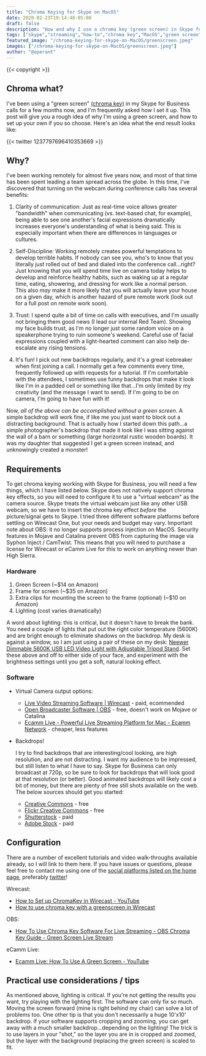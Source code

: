 ```yaml
---
title: "Chroma Keying for Skype on MacOS"
date: 2020-02-23T19:14:48-05:00
draft: false
description: "How and why I use a chroma key (green screen) in Skype for Business calls"
tags: ["skype","streaming","how-to","chroma key","MacOS","green screen","wirecast","obs","ecamm live"]
featured_image: "/chroma-keying-for-skype-on-MacOS/greenscreen.jpeg"
images: ["/chroma-keying-for-skype-on-MacOS/greenscreen.jpeg"]
author: "@operant"
---
```

{{< copyright >}}

## Chroma what?

I've been using a "green screen" [(chroma key)](https://en.wikipedia.org/wiki/Chroma_key) in my Skype for Business calls for a few months now, and I'm frequently asked how I set it up. This post will give you a rough idea of why I'm using a green screen, and how to set up your own if you so choose. Here's an idea what the end result looks like:

{{< twitter 1237797696410353669 >}}  

## Why?

I've been working remotely for almost five years now, and most of that time has been spent leading a team spread across the globe.  In this time, I've discovered that turning on the webcam during conference calls has several benefits:

1. Clarity of communication: Just as real-time voice allows greater "bandwidth" when communicating (vs. text-based chat, for example), being able to see one another's facial expressions dramatically increases everyone's understanding of what is being said. This is especially important when there are differences in languages or cultures.

2. Self-Discipline: Working remotely creates powerful temptations to develop terrible habits. If nobody can see you, who's to know that you literally just rolled out of bed and dialed into the conference call...right? Just knowing that you will spend time live on camera today helps to develop and reinforce healthy habits, such as waking up at a regular time, eating, showering, and dressing for work like a normal person. This also _may_ make it more likely that you will actually leave your house on a given day, which is another hazard of pure remote work (look out for a full post on remote work soon).

3. Trust: I spend quite a bit of time on calls with executives, and I'm usually not bringing them good news (I lead our internal Red Team). Showing my face builds trust, as I'm no longer just some random voice on a speakerphone trying to ruin someone's weekend. Careful use of facial expressions coupled with a light-hearted comment can also help de-escalate any rising tensions.

4. It's fun! I pick out new backdrops regularly, and it's a great icebreaker when first joining a call. I normally get a few comments every time, frequently followed up with requests for a tutorial. If I'm comfortable with the attendees, I sometimes use funny backdrops that make it look like I'm in a padded cell or something like that...I'm only limited by my creativity (and the message I want to send). If I'm going to be on camera, I'm going to have fun with it!

Now, _all of the above can be accomplished without a green screen_. A simple backdrop will work fine, if like me you just want to block out a distracting background.  That is actually how I started down this path…a simple photographer's backdrop that made it look like I was sitting against the wall of a barn or something (large horizontal rustic wooden boards). It was my daughter that suggested I get a green screen instead, and unknowingly created a monster!

## Requirements

To get chroma keying working with Skype for Business, you will need a few things, which I have listed below. Skype does not natively support chroma key effects, so you will need to configure it to use a "virtual webcam" as the camera source.  Skype treats the virtual webcam just like any other USB webcam, so we have to insert the chroma key effect _before_ the picture/signal gets to Skype. I tried three different software platforms before settling on Wirecast One, but your needs and budget may vary. Important note about OBS: it no longer supports process injection on MacOS. Security features in Mojave and Catalina prevent OBS from capturing the image via Syphon Inject / CamTwist. This means that you will need to purchase a license for Wirecast or eCamm Live for this to work on anything newer than High Sierra.

### Hardware

1. Green Screen (~$14 on Amazon)
2. Frame for screen (~$35 on Amazon)
3. Extra clips for mounting the screen to the frame (optional) (~$10 on Amazon)
4. Lighting  (cost varies dramatically)

A word about lighting: this is critical, but it doesn't have to break the bank. You need a couple of lights that put out the right color temperature (5600K) and are bright enough to eliminate shadows on the backdrop. My desk is against a window, so I am just using a pair of these on my desk: [Neewer Dimmable 5600K USB LED Video Light with Adjustable Tripod Stand](https://www.amazon.com/gp/product/B07T8FBZC2/ref=ppx_yo_dt_b_search_asin_title?ie=UTF8&psc=1). Set these above and off to either side of your face, and experiment with the brightness settings until you get a soft, natural looking effect.

### Software

* Virtual Camera output options:

  * [Live Video Streaming Software | Wirecast](https://www.telestream.net/wirecast/) - paid, ecommended
  * [Open Broadcaster Software | OBS](https://obsproject.com/) - free, doesn't work on Mojave or Catalina
  * [Ecamm Live - Powerful Live Streaming Platform for Mac - Ecamm Network](https://www.ecamm.com/mac/ecammlive/) - cheaper, less features

* Backdrops!

    I try to find backdrops that are interesting/cool looking, are high resolution, and are not distracting. I want my audience to be impressed, but still listen to what I have to say. Skype for Business can only broadcast at 720p, so be sure to look for backdrops that will look good at that resolution (or better). Good animated backdrops will likely cost a bit of money, but there are plenty of free still shots available on the web. The below sources should get you started:

  * [Creative Commons](https://search.creativecommons.org) - free
  * [Flickr Creative Commons](https://www.flickr.com/creativecommons/) - free
  * [Shutterstock](https://www.shutterstock.com/home) - paid
  * [Adobe Stock](https://stock.adobe.com) - paid


## Configuration

There are a number of excellent tutorials and video walk-throughs available already, so I will link to them here. If you have issues or questions, please feel free to contact me using one of the [social platforms listed on the home page](../../index.html), preferably [twitter](https://twitter.com/operant)!

Wirecast:

* [How to Set up ChromaKey in Wirecast - YouTube](https://www.youtube.com/watch?v=FTe_7Gq_l5o)
* [How to use chroma key with a greenscreen in Wirecast](https://streamshark.io/wirecast-guide/chroma-key)

OBS:

* [How To Use Chroma Key Software For Live Streaming - OBS Chroma Key Guide - Green Screen Live Stream](https://streamshark.io/blog/chroma-key-software-live-streaming/)

eCamm Live:

* [Ecamm Live: How To Use A Green Screen - YouTube](https://www.youtube.com/watch?v=6G4ZOAdgmPU)

## Practical use considerations / tips

As mentioned above, lighting is critical. If you're not getting the results you want, try playing with the lighting first. The software can only fix so much. Moving the screen forward (mine is right behind my chair) can solve a lot of problems too. One other tip is that you don't necessarily a huge 10'x10' backdrop. If your software supports cropping and zooming, you can get away with a much smaller backdrop…depending on the lighting! The trick is to use layers in your "shot," so the layer you are in is cropped and zoomed, but the layer with the background (replacing the green screen) is scaled to fit.
